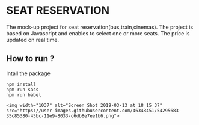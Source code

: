 # SEAT RESERVATION
The mock-up project for seat reservation(bus,train,cinemas). The project is based on Javascript and enables to select one or more seats. The price is updated on real time. 

## How to run ?
Intall the package
````
npm install
npm run sass
npm run babel

<img width="1037" alt="Screen Shot 2019-03-13 at 18 15 37" src="https://user-images.githubusercontent.com/46348451/54295683-35c85380-45bc-11e9-8033-c6db8e7ee1b6.png">